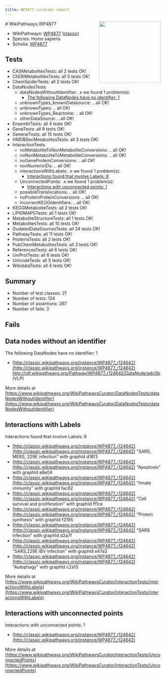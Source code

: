 ```yaml
---
title: WP4877 curation report
---
```


<img style="float: right; width: 200px" src="https://upload.wikimedia.org/wikipedia/commons/thumb/8/83/Wplogo_with_text_500.png/640px-Wplogo_with_text_500.png" />
# WikiPathways WP4877

* WikiPathways: [WP4877](https://wikipathways.org/pathways/WP4877) ([classic](https://classic.wikipathways.org/instance/WP4877))
* Species: Homo sapiens
* Scholia: [WP4877](https://scholia.toolforge.org/wikipathways/WP4877)
## Tests
* CASMetabolitesTests: all 2 tests OK!
* ChEBIMetabolitesTests: all 5 tests OK!
* ChemSpiderTests: all 2 tests OK!
* DataNodesTests
    * dataNodesWithoutIdentifier: .x we found 1 problem(s):
        * [The following DataNodes have no identifier: 1](#d2d32fa0)
    * unknownTypes_knownDatasource: .. all OK!
    * unknownTypes: .. all OK!
    * unknownTypes_Reactome: .. all OK!
    * otherDataSource: .. all OK!
* EnsemblTests: all 4 tests OK!
* GeneTests: all 9 tests OK!
* GeneralTests: all 15 tests OK!
* HMDBSecMetabolitesTests: all 3 tests OK!
* InteractionTests
    * noMetaboliteToNonMetaboliteConversions: .. all OK!
    * noNonMetaboliteToMetaboliteConversions: .. all OK!
    * noGeneProteinConversions: .. all OK!
    * nonNumericIDs: .. all OK!
    * interactionsWithLabels: .x we found 1 problem(s):
        * [Interactions found that involve Labels: 8](#630d267f)
    * UnconnectedPoints: .x we found 1 problem(s):
        * [Interactions with unconnected points: 1](#35a61ad9)
    * possibleTranslocations: .. all OK!
    * noProteinProteinConversions: .. all OK!
    * incorrectKEGGIdentifiers: .. all OK!
* KEGGMetaboliteTests: all 2 tests OK!
* LIPIDMAPSTests: all 1 tests OK!
* MetaboliteStructureTests: all 1 tests OK!
* MetabolitesTests: all 15 tests OK!
* OudatedDataSourcesTests: all 24 tests OK!
* PathwayTests: all 11 tests OK!
* ProteinsTests: all 2 tests OK!
* PubChemMetabolitesTests: all 3 tests OK!
* ReferencesTests: all 6 tests OK!
* UniProtTests: all 6 tests OK!
* UnicodeTests: all 5 tests OK!
* WikidataTests: all 4 tests OK!


## Summary

* Number of test classes: 21
* Number of tests: 134
* Number of assertions: 267
* Number of fails: 3

## Fails

<a name="d2d32fa0" />

## Data nodes without an identifier

The following DataNodes have no identifier: 1

* [http://classic.wikipathways.org/instance/WP4877_r124642](http://classic.wikipathways.org/instance/WP4877_r124642) http://rdf.wikipathways.org/Pathway/WP4877_r124642/DataNode/adc0b (VLP)


More details at [https://www.wikipathways.org/WikiPathwaysCurator/DataNodesTests/dataNodesWithoutIdentifier](https://www.wikipathways.org/WikiPathwaysCurator/DataNodesTests/dataNodesWithoutIdentifier)

<a name="630d267f" />

## Interactions with Labels

Interactions found that involve Labels: 8

* [http://classic.wikipathways.org/instance/WP4877_r124642](http://classic.wikipathways.org/instance/WP4877_r124642) "SARS, MERS, 
229E infection" with graphId d18f3
* [http://classic.wikipathways.org/instance/WP4877_r124642](http://classic.wikipathways.org/instance/WP4877_r124642) "Apoptosis" with graphId a6e04
* [http://classic.wikipathways.org/instance/WP4877_r124642](http://classic.wikipathways.org/instance/WP4877_r124642) "Innate
immunity" with graphId fac82
* [http://classic.wikipathways.org/instance/WP4877_r124642](http://classic.wikipathways.org/instance/WP4877_r124642) "Cell survival 
and proliferation" with graphId ff1ce
* [http://classic.wikipathways.org/instance/WP4877_r124642](http://classic.wikipathways.org/instance/WP4877_r124642) "Protein
synthesis" with graphId f2195
* [http://classic.wikipathways.org/instance/WP4877_r124642](http://classic.wikipathways.org/instance/WP4877_r124642) "SARS
infection" with graphId d2a7f
* [http://classic.wikipathways.org/instance/WP4877_r124642](http://classic.wikipathways.org/instance/WP4877_r124642) "SARS,229E 
IBV infection" with graphId e47a2
* [http://classic.wikipathways.org/instance/WP4877_r124642](http://classic.wikipathways.org/instance/WP4877_r124642) "Autophagy" with graphId c2a13


More details at [https://www.wikipathways.org/WikiPathwaysCurator/InteractionTests/interactionsWithLabels](https://www.wikipathways.org/WikiPathwaysCurator/InteractionTests/interactionsWithLabels)

<a name="35a61ad9" />

## Interactions with unconnected points

Interactions with unconnected points: 1

* [http://classic.wikipathways.org/instance/WP4877_r124642](http://classic.wikipathways.org/instance/WP4877_r124642)


More details at [https://www.wikipathways.org/WikiPathwaysCurator/InteractionTests/UnconnectedPoints](https://www.wikipathways.org/WikiPathwaysCurator/InteractionTests/UnconnectedPoints)

